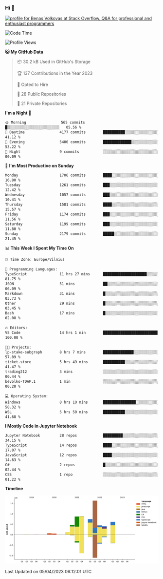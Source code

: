 ### Hi 👋
<a href="https://stackoverflow.com/users/14954249/benas-volkovas"><img src="https://stackoverflow.com/users/flair/14954249.png?theme=dark" width="208" height="58" alt="profile for Benas Volkovas at Stack Overflow, Q&amp;A for professional and enthusiast programmers" title="profile for Benas Volkovas at Stack Overflow, Q&amp;A for professional and enthusiast programmers"></a>

<!--START_SECTION:waka-->
![Code Time](http://img.shields.io/badge/Code%20Time-1%2C384%20hrs%2049%20mins-blue)

![Profile Views](http://img.shields.io/badge/Profile%20Views-0-blue)

**🐱 My GitHub Data** 

> 📦 30.2 kB Used in GitHub's Storage 
 > 
> 🏆 137 Contributions in the Year 2023
 > 
> 💼 Opted to Hire
 > 
> 📜 28 Public Repositories 
 > 
> 🔑 21 Private Repositories 
 > 
**I'm a Night 🦉** 

```text
🌞 Morning                565 commits         █░░░░░░░░░░░░░░░░░░░░░░░░   05.56 % 
🌆 Daytime                4177 commits        ██████████░░░░░░░░░░░░░░░   41.12 % 
🌃 Evening                5406 commits        █████████████░░░░░░░░░░░░   53.22 % 
🌙 Night                  9 commits           ░░░░░░░░░░░░░░░░░░░░░░░░░   00.09 % 
```
📅 **I'm Most Productive on Sunday** 

```text
Monday                   1706 commits        ████░░░░░░░░░░░░░░░░░░░░░   16.80 % 
Tuesday                  1261 commits        ███░░░░░░░░░░░░░░░░░░░░░░   12.42 % 
Wednesday                1057 commits        ███░░░░░░░░░░░░░░░░░░░░░░   10.41 % 
Thursday                 1581 commits        ████░░░░░░░░░░░░░░░░░░░░░   15.57 % 
Friday                   1174 commits        ███░░░░░░░░░░░░░░░░░░░░░░   11.56 % 
Saturday                 1199 commits        ███░░░░░░░░░░░░░░░░░░░░░░   11.80 % 
Sunday                   2179 commits        █████░░░░░░░░░░░░░░░░░░░░   21.45 % 
```


📊 **This Week I Spent My Time On** 

```text
🕑︎ Time Zone: Europe/Vilnius

💬 Programming Languages: 
TypeScript               11 hrs 27 mins      ████████████████████░░░░░   81.75 % 
JSON                     51 mins             ██░░░░░░░░░░░░░░░░░░░░░░░   06.09 % 
Markdown                 31 mins             █░░░░░░░░░░░░░░░░░░░░░░░░   03.73 % 
Other                    29 mins             █░░░░░░░░░░░░░░░░░░░░░░░░   03.45 % 
Bash                     17 mins             █░░░░░░░░░░░░░░░░░░░░░░░░   02.08 % 

🔥 Editors: 
VS Code                  14 hrs 1 min        █████████████████████████   100.00 % 

🐱‍💻 Projects: 
lp-stake-subgraph        8 hrs 7 mins        ██████████████░░░░░░░░░░░   57.89 % 
ticket-store             5 hrs 49 mins       ██████████░░░░░░░░░░░░░░░   41.47 % 
trading212               3 mins              ░░░░░░░░░░░░░░░░░░░░░░░░░   00.44 % 
bevolko-TDAP.1           1 min               ░░░░░░░░░░░░░░░░░░░░░░░░░   00.20 % 

💻 Operating System: 
Windows                  8 hrs 10 mins       ███████████████░░░░░░░░░░   58.32 % 
WSL                      5 hrs 50 mins       ██████████░░░░░░░░░░░░░░░   41.68 % 
```

**I Mostly Code in Jupyter Notebook** 

```text
Jupyter Notebook         28 repos            █████████░░░░░░░░░░░░░░░░   34.15 % 
TypeScript               14 repos            ████░░░░░░░░░░░░░░░░░░░░░   17.07 % 
JavaScript               12 repos            ████░░░░░░░░░░░░░░░░░░░░░   14.63 % 
C#                       2 repos             █░░░░░░░░░░░░░░░░░░░░░░░░   02.44 % 
CSS                      1 repo              ░░░░░░░░░░░░░░░░░░░░░░░░░   01.22 % 
```



**Timeline**

![Lines of Code chart](https://raw.githubusercontent.com/BenasVolkovas/BenasVolkovas/main/assets/bar_graph.png)


 Last Updated on 05/04/2023 06:12:01 UTC
<!--END_SECTION:waka-->

